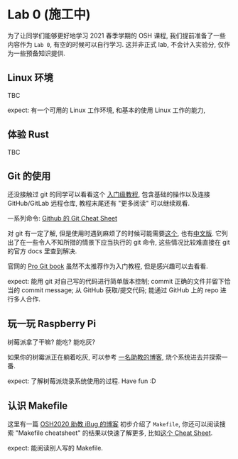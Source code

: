 # Lab 0 (施工中)

为了让同学们能够更好地学习 2021 春季学期的 OSH 课程, 我们提前准备了一些内容作为 `Lab 0`, 有空的时候可以自行学习. 这并非正式 lab, 不会计入实验分, 仅作为一些预备知识提供.

## Linux 环境

TBC

expect: 有一个可用的 Linux 工作环境, 和基本的使用 Linux 工作的能力,

## 体验 Rust

TBC

## Git 的使用

还没接触过 git 的同学可以看看这个 [入门级教程](https://vlab.ustc.edu.cn/docs/tutorial/git/), 包含基础的操作以及连接 GitHub/GitLab 远程仓库, 教程末尾还有 "更多阅读" 可以继续观看.

一系列命令: [Github 的 Git Cheat Sheet](https://training.github.com/downloads/github-git-cheat-sheet/)

对 git 有一定了解, 但是使用时遇到麻烦了的时候可能需要[这个](https://ohshitgit.com/), 也有[中文版](https://ohshitgit.com/zh). 它列出了在一些令人不知所措的情景下应当执行的 git 命令, 这些情况比较难直接在 git 的官方 docs 里查到解决. 

官网的 [Pro Git book](https://git-scm.com/book/en/v2) 虽然不太推荐作为入门教程, 但是感兴趣可以去看看.

expect: 能用 git 对自己写的代码进行简单版本控制; commit 正确的文件并留下恰当的 commit message; 从 GitHub 获取/提交代码; 能通过 GitHub 上的 repo 进行多人合作.

## 玩一玩 Raspberry Pi

树莓派拿了干嘛? 能吃? 能吃灰?

如果你的树霉派正在躺着吃灰, 可以参考 [一名助教的博客](https://yyw.moe/2021/01/18/Raspberry-pi-init/), 烧个系统进去并探索一番.

expect: 了解树莓派烧录系统使用的过程. Have fun :D

## 认识 Makefile

这里有一篇 [OSH2020 助教 iBug 的博客](https://ibug.io/blog/2019/02/bootstrapping-make/) 初步介绍了 `Makefile`, 你还可以阅读搜索 "Makefile cheatsheet" 的结果以快速了解更多, 比如[这个 Cheat Sheet](https://bytes.usc.edu/cs104/wiki/makefile).

expect: 能阅读别人写的 Makefile.
